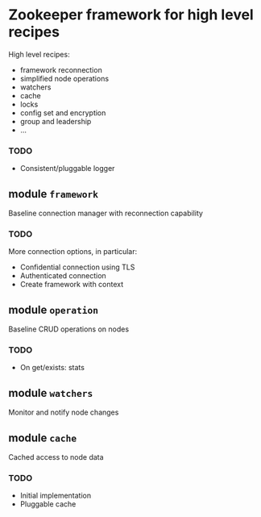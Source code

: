 # Zookeeper framework for high level recipes

High level recipes:

- framework reconnection
- simplified node operations
- watchers
- cache
- locks
- config set and encryption
- group and leadership
- ...

### TODO

- Consistent/pluggable logger

## module `framework`

Baseline connection manager with reconnection capability

### TODO

More connection options, in particular:

- Confidential connection using TLS
- Authenticated connection
- Create framework with context

## module `operation`

Baseline CRUD operations on nodes

### TODO

- On get/exists: stats

## module `watchers`

Monitor and notify node changes

## module `cache`

Cached access to node data

### TODO

- Initial implementation
- Pluggable cache
